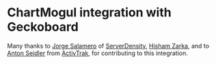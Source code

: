 # ChartMogul integration with Geckoboard

Many thanks to [Jorge Salamero](https://twitter.com/bencerillo) of [ServerDensity](https://www.serverdensity.com), [Hisham Zarka](https://github.com/hzarka), and to [Anton Seidler](https://twitter.com/antonseidler) from [ActivTrak](http://activtrak.com/), for contributing to this integration.